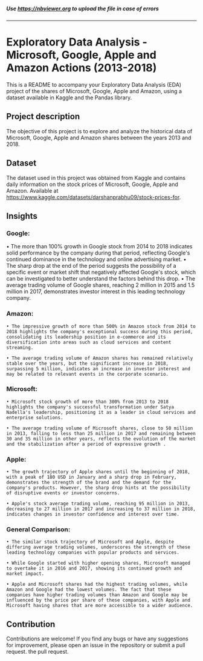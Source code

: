 ##### Use https://nbviewer.org to upload the file in case of errors
---

# Exploratory Data Analysis - Microsoft, Google, Apple and Amazon Actions (2013-2018)
This is a README to accompany your Exploratory Data Analysis (EDA) project of the shares of Microsoft, Google, Apple and Amazon, using a dataset available in Kaggle and the Pandas library.

## Project description
The objective of this project is to explore and analyze the historical data of Microsoft, Google, Apple and Amazon shares between the years 2013 and 2018.

## Dataset
The dataset used in this project was obtained from Kaggle and contains daily information on the stock prices of Microsoft, Google, Apple and Amazon. Available at https://www.kaggle.com/datasets/darshanprabhu09/stock-prices-for.

## Insights

### Google:
  • The more than 100% growth in Google stock from 2014 to 2018 indicates solid performance by the company during that period, reflecting Google's continued dominance in the technology and online advertising market.
  • The sharp drop at the end of the period suggests the possibility of a specific event or market shift that negatively affected Google's stock, which can be investigated to better understand the factors behind this drop.
  • The average trading volume of Google shares, reaching 2 million in 2015 and 1.5 million in 2017, demonstrates investor interest in this leading technology company.

### Amazon:

    • The impressive growth of more than 500% in Amazon stock from 2014 to 2018 highlights the company's exceptional success during this period, consolidating its leadership position in e-commerce and its diversification into areas such as cloud services and content streaming.
  
    • The average trading volume of Amazon shares has remained relatively stable over the years, but the significant increase in 2018, surpassing 5 million, indicates an increase in investor interest and may be related to relevant events in the corporate scenario.

### Microsoft:

    • Microsoft stock growth of more than 300% from 2013 to 2018 highlights the company's successful transformation under Satya Nadella's leadership, positioning it as a leader in cloud services and enterprise solutions.
  
    • The average trading volume of Microsoft shares, close to 50 million in 2013, falling to less than 25 million in 2017 and remaining between 30 and 35 million in other years, reflects the evolution of the market and the stabilization after a period of expressive growth .
  
### Apple:

    • The growth trajectory of Apple shares until the beginning of 2018, with a peak of 180 USD in January and a sharp drop in February, demonstrates the strength of the brand and the demand for the company's products. However, the sharp drop hints at the possibility of disruptive events or investor concerns.

    • Apple's stock average trading volume, reaching 95 million in 2013, decreasing to 27 million in 2017 and increasing to 37 million in 2018, indicates changes in investor confidence and interest over time.

### General Comparison:

    • The similar stock trajectory of Microsoft and Apple, despite differing average trading volumes, underscores the strength of these leading technology companies with popular products and services.

    • While Google started with higher opening shares, Microsoft managed to overtake it in 2016 and 2017, showing its continued growth and market impact.

    • Apple and Microsoft shares had the highest trading volumes, while Amazon and Google had the lowest volumes. The fact that these companies have higher trading volumes than Amazon and Google may be influenced by the price per share of these companies, with Apple and Microsoft having shares that are more accessible to a wider audience.


## Contribution
Contributions are welcome! If you find any bugs or have any suggestions for improvement, please open an issue in the repository or submit a pull request. the pull request.
